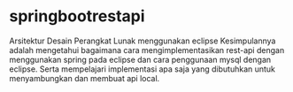 # springbootrestapi
Arsitektur Desain Perangkat Lunak menggunakan eclipse
Kesimpulannya adalah mengetahui bagaimana cara mengimplementasikan rest-api dengan menggunakan spring pada eclipse dan cara penggunaan mysql dengan eclipse. Serta mempelajari implementasi apa saja yang dibutuhkan untuk menyambungkan dan membuat api local.

